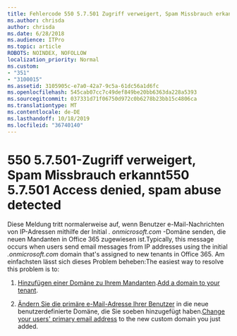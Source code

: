 ```yaml
---
title: Fehlercode 550 5.7.501 Zugriff verweigert, Spam Missbrauch erkannt
ms.author: chrisda
author: chrisda
ms.date: 6/28/2018
ms.audience: ITPro
ms.topic: article
ROBOTS: NOINDEX, NOFOLLOW
localization_priority: Normal
ms.custom:
- "351"
- "3100015"
ms.assetid: 3105905c-e7a0-42a7-9c5a-61dc56a1d6fc
ms.openlocfilehash: 545cab07cc7c49def849be20bb6363da228a5393
ms.sourcegitcommit: 037331d71f06750d972c0b6278b23bb15c4806ca
ms.translationtype: MT
ms.contentlocale: de-DE
ms.lasthandoff: 10/18/2019
ms.locfileid: "36740140"
---
```

# <a name="550-57501-access-denied-spam-abuse-detected"></a><span data-ttu-id="6b46f-102">550 5.7.501-Zugriff verweigert, Spam Missbrauch erkannt</span><span class="sxs-lookup"><span data-stu-id="6b46f-102">550 5.7.501 Access denied, spam abuse detected</span></span>

<span data-ttu-id="6b46f-103">Diese Meldung tritt normalerweise auf, wenn Benutzer e-Mail-Nachrichten von IP-Adressen mithilfe der Initial *. onmicrosoft.com* -Domäne senden, die neuen Mandanten in Office 365 zugewiesen ist.</span><span class="sxs-lookup"><span data-stu-id="6b46f-103">Typically, this message occurs when users send email messages from IP addresses using the initial *.onmicrosoft.com* domain that's assigned to new tenants in Office 365.</span></span> <span data-ttu-id="6b46f-104">Am einfachsten lässt sich dieses Problem beheben:</span><span class="sxs-lookup"><span data-stu-id="6b46f-104">The easiest way to resolve this problem is to:</span></span>

1. <span data-ttu-id="6b46f-105">[Hinzufügen einer Domäne zu Ihrem Mandanten](https://docs.microsoft.com//office365/admin/setup/add-domain).</span><span class="sxs-lookup"><span data-stu-id="6b46f-105">[Add a domain to your tenant](https://docs.microsoft.com//office365/admin/setup/add-domain).</span></span>

2. <span data-ttu-id="6b46f-106">[Ändern Sie die primäre e-Mail-Adresse Ihrer Benutzer](https://docs.microsoft.com//office365/admin/add-users/change-a-user-name-and-email-address) in die neue benutzerdefinierte Domäne, die Sie soeben hinzugefügt haben.</span><span class="sxs-lookup"><span data-stu-id="6b46f-106">[Change your users' primary email address](https://docs.microsoft.com//office365/admin/add-users/change-a-user-name-and-email-address) to the new custom domain you just added.</span></span>

